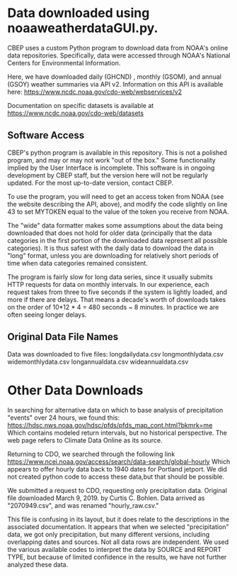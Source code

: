 
# Data downloaded using noaaweatherdataGUI.py.
CBEP uses a custom Python program to download data from NOAA's online data
repositories.  Specifically, data were accessed through NOAA's National Centers
for Environmental Information.

Here, we have downloaded daily (GHCND) , monthly (GSOM), and annual (GSOY)
weather summaries via API v2. Information on this API is available here:
https://www.ncdc.noaa.gov/cdo-web/webservices/v2

Documentation on specific datasets is available at
https://www.ncdc.noaa.gov/cdo-web/datasets

## Software Access
CBEP's python program is available in this repository. This is not a polished
program, and may or may not work "out of the box." Some functionality implied by
the User Interface is incomplete. This software is in ongoing development by
CBEP staff, but the version here will not be regularly updated.  For the most
up-to-date version, contact CBEP.

To use the program, you will need to get an access token from NOAA (see the
website describing the API, above), and modify the code slightly on line 43 to
set MYTOKEN equal to the value of the token you receive from NOAA.

The "wide" data formatter makes some assumptions about the data being downloaded
that does not hold for older data (principally that the data categories in the
first portion of the downloaded data represent all possible categories).  It is
thus safest with the daily data to download the data in "long" format, unless
you are downloading for relatively short periods of time when data categories
remained consistent.

The program is fairly slow for long data series, since  it usually submits HTTP
requests for data on monthly intervals.  In our experience, each request takes
from three to five seconds if the system is lightly loaded, and more if there
are delays.  That means a decade's worth of downloads takes on the order of
10*12 * 4 = 480 seconds ~ 8 minutes.  In practice we are often seeing longer
delays.

## Original Data File Names
Data was downloaded to five files:
longdailydata.csv
longmonthlydata.csv
widemonthlydata.csv
longannualdata.csv
wideannualdata.csv

# Other Data Downloads
In searching for alternative data on which to base analysis of precipitation
"events" over 24 hours, we found this:
https://hdsc.nws.noaa.gov/hdsc/pfds/pfds_map_cont.html?bkmrk=me
Which contains modeled return intervals, but no historical perspective.  The web
page refers to Climate Data Online as its source.

Returning to CDO, we searched through the following link
https://www.ncei.noaa.gov/access/search/data-search/global-hourly
Which appears to offer hourly data back to 1940 dates for Portland jetport. We
did not created python code to access these data,but that should be possible.

We submitted a request to CDO, requesting only precipitation data.  Original file
downloaded March 9, 2019. by Curtis C. Bohlen. Data arrived as "2070949.csv", and
was renamed "hourly_raw.csv."

This file is confusing in its layout, but it does relate to the descriptions in
the associated documentation.  It appears that when we selected "precipitation"
data, we got only precipitation, but many different versions, including
overlapping dates and sources. Not all data rows are independent. We used
the various available codes to interpret the data by SOURCE and REPORT TYPE, but
because of limited confidence in the results, we have not further analyzed these
data.
